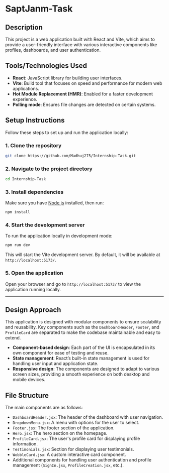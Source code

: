 
# SaptJanm-Task

## Description

This project is a web application built with React and Vite, which aims to provide a user-friendly interface with various interactive components like profiles, dashboards, and user authentication.

## Tools/Technologies Used

- **React**: JavaScript library for building user interfaces.
- **Vite**: Build tool that focuses on speed and performance for modern web applications.
- **Hot Module Replacement (HMR)**: Enabled for a faster development experience.
- **Polling mode**: Ensures file changes are detected on certain systems.

## Setup Instructions

Follow these steps to set up and run the application locally:

### 1. Clone the repository
```bash
git clone https://github.com/Madhuj275/Internship-Task.git
```

### 2. Navigate to the project directory
```bash
cd Internship-Task
```

### 3. Install dependencies
Make sure you have [Node.js](https://nodejs.org/) installed, then run:
```bash
npm install
```

### 4. Start the development server
To run the application locally in development mode:
```bash
npm run dev
```

This will start the Vite development server. By default, it will be available at `http://localhost:5173/`.

### 5. Open the application
Open your browser and go to `http://localhost:5173/` to view the application running locally.

---

## Design Approach

This application is designed with modular components to ensure scalability and reusability. Key components such as the `DashboardHeader`, `Footer`, and `ProfileCard` are separated to make the codebase maintainable and easy to extend.

- **Component-based design**: Each part of the UI is encapsulated in its own component for ease of testing and reuse.
- **State management**: React’s built-in state management is used for handling user input and application state.
- **Responsive design**: The components are designed to adapt to various screen sizes, providing a smooth experience on both desktop and mobile devices.

## File Structure
The main components are as follows:
- `DashboardHeader.jsx`: The header of the dashboard with user navigation.
- `DropdownMenu.jsx`: A menu with options for the user to select.
- `Footer.jsx`: The footer section of the application.
- `Hero.jsx`: The hero section on the homepage.
- `ProfileCard.jsx`: The user's profile card for displaying profile information.
- `Testimonials.jsx`: Section for displaying user testimonials.
- `WobbleCard.jsx`: A custom interactive card component.
- Additional components for handling user authentication and profile management (`SignIn.jsx`, `ProfileCreation.jsx`, etc.).
